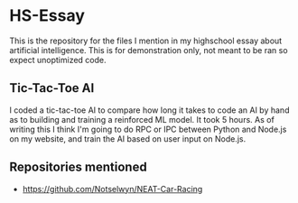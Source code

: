 # HS-Essay

This is the repository for the files I mention in my highschool essay about artificial intelligence. This is for demonstration only, not meant to be ran so expect unoptimized code.

## Tic-Tac-Toe AI
I coded a tic-tac-toe AI to compare how long it takes to code an AI by hand as to building and training a reinforced ML model. It took 5 hours. 
As of writing this I think I'm going to do RPC or IPC between Python and Node.js on my website, and train the AI based on user input on Node.js. 

## Repositories mentioned
- https://github.com/Notselwyn/NEAT-Car-Racing
